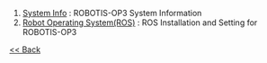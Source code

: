  1. [System Info] : ROBOTIS-OP3 System Information  
 2. [Robot Operating System(ROS)] : ROS Installation and Setting for ROBOTIS-OP3     

[&lt;&lt; Back](OP3-User's-Guide.md)

[System Info]:[OP3-System-Info.md]
[Robot Operating System(ROS)]:[OP3-Robot-Operating-System.md]
